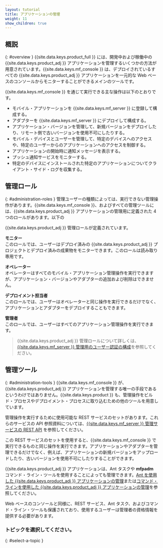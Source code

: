 ```yaml
---
layout: tutorial
title: アプリケーションの管理
weight: 11
show_children: true
---
```

## 概説
{: #overview }
{{site.data.keys.product_full }} には、開発中および稼働中の {{site.data.keys.product_adj }} アプリケーションを管理するいくつかの方法が用意されています。{{site.data.keys.mf_console }} は、デプロイされているすべての {{site.data.keys.product_adj }} アプリケーションを一元的な Web ベースのコンソールからモニターすることができるメインのツールです。

{{site.data.keys.mf_console }} を通じて実行できる主な操作は以下のとおりです。

* モバイル・アプリケーションを {{site.data.keys.mf_server }} に登録して構成する。
* アダプターを {{site.data.keys.mf_server }} にデプロイして構成する。
* アプリケーション・バージョンを管理して、新規バージョンをデプロイしたり、リモート側で古いバージョンを使用不可にしたりする。
* モバイル・デバイスとユーザーを管理して、特定のデバイスへのアクセスや、特定のユーザーからのアプリケーションへのアクセスを制御する。
* アプリケーションの開始時に通知メッセージを表示する。
* プッシュ通知サービスをモニターする。
* 特定のデバイスにインストールされた特定のアプリケーションについてクライアント・サイド・ログを収集する。

## 管理ロール
{: #administration-roles }
管理ユーザーの種類によっては、実行できない管理操作があります。{{site.data.keys.mf_console }}、およびすべての管理ツールには、{{site.data.keys.product_adj }} アプリケーションの管理用に定義された 4 つのロールがあります。以下の 

{{site.data.keys.product_adj }} 管理ロールが定義されています。

**モニター**  
このロールでは、ユーザーはデプロイ済みの {{site.data.keys.product_adj }} プロジェクトとデプロイ済みの成果物をモニターできます。このロールは読み取り専用です。

**オペレーター**  
オペレーターはすべてのモバイル・アプリケーション管理操作を実行できますが、アプリケーション・バージョンやアダプターの追加および削除はできません。

**デプロイメント担当者**  
このロールでは、ユーザーはオペレーターと同じ操作を実行できるだけでなく、アプリケーションとアダプターをデプロイすることもできます。

**管理者**  
このロールでは、ユーザーはすべてのアプリケーション管理操作を実行できます。

> {{site.data.keys.product_adj }} 管理ロールについて詳しくは、[{{site.data.keys.mf_server }} 管理用のユーザー認証の構成](../installation-configuration/production/server-configuration/#configuring-user-authentication-for-mobilefirst-server-administration)を参照してください。

## 管理ツール
{: #administration-tools }
{{site.data.keys.mf_console }} が、{{site.data.keys.product_adj }} アプリケーションを管理する唯一の手段であるというわけではありません。{{site.data.keys.product }} も、管理操作をビルド・プロセスやデプロイメント・プロセスに取り込むための他のツールを用意しています。

管理操作を実行するために使用可能な REST サービスのセットがあります。これらのサービスの API 参照資料については、[{{site.data.keys.mf_server }} 管理サービスの REST API](http://www.ibm.com/support/knowledgecenter/SSHS8R_8.0.0/com.ibm.worklight.apiref.doc/apiref/c_restapi_oview.html#restservicesapi) を参照してください。

この REST サービスのセットを使用すると、{{site.data.keys.mf_console }} で実行できるものと同じ操作を実行できます。アプリケーションやアダプターを管理できるだけでなく、例えば、アプリケーションの新規バージョンをアップロードしたり、古いバージョンを使用不可にしたりすることができます。

{{site.data.keys.product_adj }} アプリケーションは、Ant タスクや **mfpadm** コマンド・ライン・ツールを使用することによっても管理できます。[Ant を使用した {{site.data.keys.product_adj }} アプリケーションの管理](using-ant)または[コマンド・ラインを使用した {{site.data.keys.product_adj }} アプリケーションの管理](using-cli)を参照してください。

Web ベースのコンソールと同様に、REST サービス、Ant タスク、およびコマンド・ライン・ツールも保護されており、使用するユーザーは管理者の資格情報を提供する必要があります。

### トピックを選択してください。
{: #select-a-topic }

